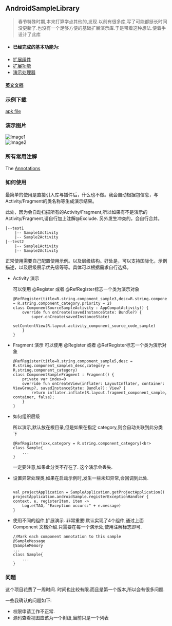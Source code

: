 ## AndroidSampleLibrary

>  春节特殊时期,本来打算学点其他的,发现.以前有很多库,写了可能都挺长时间没更新了.也没有一个足够方便的基础扩展演示库.于是带着这种想法.便着手设计了此库

* #### 已经完成的基本功能为:
* [扩展组件](component/sampleCompoent.md)
* [扩展功能](function/sampleFunction.md)
* [演示处理器](actionprocessor/actionProcessor.md)

#### [英文文档](../readme.md)

### 示例下载
[apk file](https://github.com/momodae/AndroidSampleLibrary/raw/master/apk/app-debug.apk)

### 演示图片

![Image1](https://github.com/momodae/LibraryResources/blob/master/AndroidSampleLibrary/image/image1.gif?raw=true)<br>
![Image2](https://github.com/momodae/LibraryResources/blob/master/AndroidSampleLibrary/image/image2.gif?raw=true)<br>

### 所有常用注解
The [Annotations](document/annotations/sampleAnnotation.md)

### 如何使用
最简单的使用是直接引入库与插件后，什么也不做。我会自动根据包信息，与Activity/Fragment的类名称等生成演示结果。<p>
此处，因为会自动扫描所有的Activity/Fragment,所以如果有不是演示的Activity/Fragment,请自行加上注解@Exclude.
另外发生冲突的，会自行合并。
```
|--test1
    |-- Sample1Activity
    |-- Sample2Activity
|--test2
    |-- Sample1Activity
    |-- Sample2Activity
```

正常使用需要自己配置使用示例。以及层级结构。好处是，可以支持国际化，示例描述，以及层级展示优先级等等。具体可以根据需求自行选择。

*  Activity 演示

    可以使用 @Register 或者 @RefRegister标志一个类为演示对象<br>

    ```
    @RefRegister(title=R.string.component_sample3,desc=R.string.component_sample3_desc,category = R.string.component_category,priority = 2)
    class ComponentSourceSampleActivity : AppCompatActivity() {
        override fun onCreate(savedInstanceState: Bundle?) {
            super.onCreate(savedInstanceState)
            setContentView(R.layout.activity_component_source_code_sample)
        }
    }
    ```

*  Fragment 演示
    可以使用 @Register 或者 @RefRegister标志一个类为演示对象<br>

    ```
    @RefRegister(title=R.string.component_sample5,desc = R.string.component_sample5_desc,category = R.string.component_category)
    class ComponentSampleFragment : Fragment() {
        private var index=0
        override fun onCreateView(inflater: LayoutInflater, container: ViewGroup?, savedInstanceState: Bundle?): View? {
            return inflater.inflate(R.layout.fragment_component_sample, container, false);
        }
    }
    ```

* 如何组织层级

    所以演示,默认放在根目录,但是如果在指定 category,则会自动关联到此分类下<br>
    ```
    @RefRegister(xxx,category = R.string.component_category)<br>
    class Sample{
        ...
    }
    ```

   一定要注意,如果此分类不存在了. 这个演示会丢失.

*  设置异常处理类,如果在启动示例时,发生一些未知异常,会回调到此处.

    ```

    val projectApplication = SampleApplication.getProjectApplication()
    projectApplication.androidSample.registerExceptionHandler { context, e, registerItem, item ->
        Log.e(TAG, "Exception occurs:" + e.message)
    }
    ```

* 使用不同的组件,扩展演示. 非常重要!默认实现了4个组件,通过上面Component 文档介绍.只需要在每一个演示处,使用注解标志即可.

    ```
    //Mark each component annotation to this sample
    @SampleMessage
    @SampleMemory
    ...
    class Sample{
        ...
    }
    ```


### 问题

这个项目花费了一周时间. 时间也比较有限.而且是第一个版本,所以会有很多问题.

一些我确认的问题如下:

* 权限申请工作不正常.
* 源码查看视图应该为一个树级,当前只是一个列表

